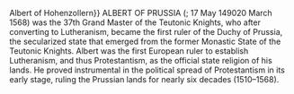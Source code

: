 Albert of Hohenzollern}} ALBERT OF PRUSSIA (; 17 May 149020 March 1568) was the 37th Grand Master of the Teutonic Knights, who after converting to Lutheranism, became the first ruler of the Duchy of Prussia, the secularized state that emerged from the former Monastic State of the Teutonic Knights. Albert was the first European ruler to establish Lutheranism, and thus Protestantism, as the official state religion of his lands. He proved instrumental in the political spread of Protestantism in its early stage, ruling the Prussian lands for nearly six decades (1510–1568).
